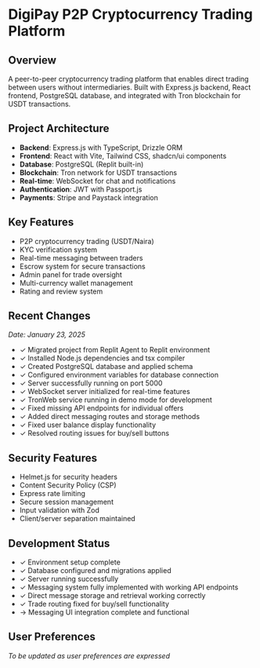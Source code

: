# DigiPay P2P Cryptocurrency Trading Platform

## Overview
A peer-to-peer cryptocurrency trading platform that enables direct trading between users without intermediaries. Built with Express.js backend, React frontend, PostgreSQL database, and integrated with Tron blockchain for USDT transactions.

## Project Architecture
- **Backend**: Express.js with TypeScript, Drizzle ORM
- **Frontend**: React with Vite, Tailwind CSS, shadcn/ui components
- **Database**: PostgreSQL (Replit built-in)
- **Blockchain**: Tron network for USDT transactions
- **Real-time**: WebSocket for chat and notifications
- **Authentication**: JWT with Passport.js
- **Payments**: Stripe and Paystack integration

## Key Features
- P2P cryptocurrency trading (USDT/Naira)
- KYC verification system
- Real-time messaging between traders
- Escrow system for secure transactions
- Admin panel for trade oversight
- Multi-currency wallet management
- Rating and review system

## Recent Changes
*Date: January 23, 2025*
- ✓ Migrated project from Replit Agent to Replit environment
- ✓ Installed Node.js dependencies and tsx compiler
- ✓ Created PostgreSQL database and applied schema
- ✓ Configured environment variables for database connection
- ✓ Server successfully running on port 5000
- ✓ WebSocket server initialized for real-time features
- ✓ TronWeb service running in demo mode for development
- ✓ Fixed missing API endpoints for individual offers
- ✓ Added direct messaging routes and storage methods
- ✓ Fixed user balance display functionality
- ✓ Resolved routing issues for buy/sell buttons

## Security Features
- Helmet.js for security headers
- Content Security Policy (CSP)
- Express rate limiting
- Secure session management
- Input validation with Zod
- Client/server separation maintained

## Development Status
- ✓ Environment setup complete
- ✓ Database configured and migrations applied
- ✓ Server running successfully
- ✓ Messaging system fully implemented with working API endpoints
- ✓ Direct message storage and retrieval working correctly
- ✓ Trade routing fixed for buy/sell functionality
- → Messaging UI integration complete and functional

## User Preferences
*To be updated as user preferences are expressed*